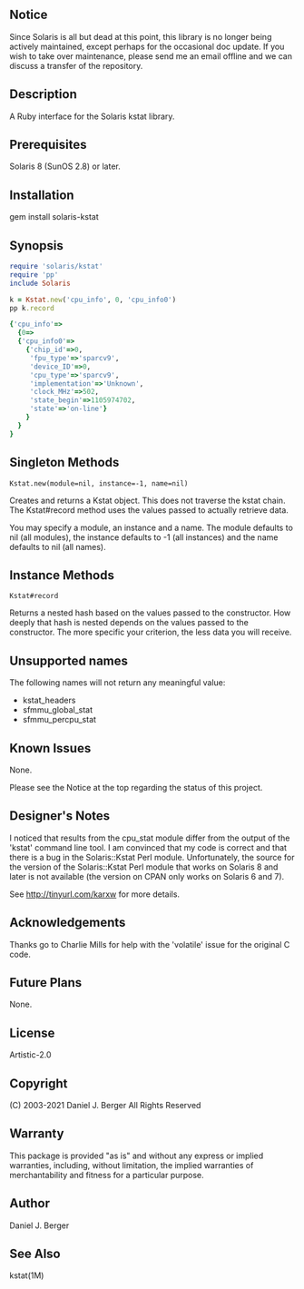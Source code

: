 ## Notice
Since Solaris is all but dead at this point, this library is no longer being
actively maintained, except perhaps for the occasional doc update. If you
wish to take over maintenance, please send me an email offline and we can
discuss a transfer of the repository.

## Description
A Ruby interface for the Solaris kstat library.

## Prerequisites
Solaris 8 (SunOS 2.8) or later.

## Installation
gem install solaris-kstat

## Synopsis
```ruby
require 'solaris/kstat'
require 'pp'
include Solaris

k = Kstat.new('cpu_info', 0, 'cpu_info0')
pp k.record

{'cpu_info'=>
  {0=>
  {'cpu_info0'=>
    {'chip_id'=>0,
     'fpu_type'=>'sparcv9',
     'device_ID'=>0,
     'cpu_type'=>'sparcv9',
     'implementation'=>'Unknown',
     'clock_MHz'=>502,
     'state_begin'=>1105974702,
     'state'=>'on-line'}
    }
  }
}
```
   
## Singleton Methods
`Kstat.new(module=nil, instance=-1, name=nil)`

Creates and returns a Kstat object. This does not traverse the kstat
chain. The Kstat#record method uses the values passed to actually
retrieve data.

You may specify a module, an instance and a name. The module defaults to
nil (all modules), the instance defaults to -1 (all instances) and the
name defaults to nil (all names).
   
## Instance Methods
`Kstat#record`

Returns a nested hash based on the values passed to the constructor. How
deeply that hash is nested depends on the values passed to the constructor.
The more specific your criterion, the less data you will receive.

## Unsupported names
The following names will not return any meaningful value:

* kstat_headers
* sfmmu_global_stat
* sfmmu_percpu_stat
   
## Known Issues
None.

Please see the Notice at the top regarding the status of this project.

## Designer's Notes
I noticed that results from the cpu_stat module differ from the output
of the 'kstat' command line tool. I am convinced that my code is correct and
that there is a bug in the Solaris::Kstat Perl module. Unfortunately, the
source for the version of the Solaris::Kstat Perl module that works on
Solaris 8 and later is not available (the version on CPAN only works on
Solaris 6 and 7).

See http://tinyurl.com/karxw for more details.
   
## Acknowledgements
Thanks go to Charlie Mills for help with the 'volatile' issue for the original C code.

## Future Plans
None.
   
## License
Artistic-2.0

## Copyright
(C) 2003-2021 Daniel J. Berger
All Rights Reserved

## Warranty
This package is provided "as is" and without any express or
implied warranties, including, without limitation, the implied
warranties of merchantability and fitness for a particular purpose.
	 
## Author
Daniel J. Berger
    
## See Also
kstat(1M)
